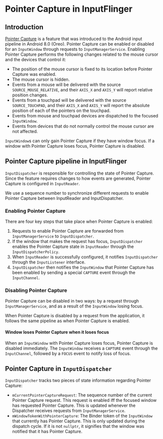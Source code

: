 # Pointer Capture in InputFlinger

## Introduction

[Pointer Capture](https://developer.android.com/training/gestures/movement#pointer-capture) is a feature that was introduced to the Android input pipeline in Android 8.0 (Oreo). Pointer Capture can be enabled or disabled for an `InputWindow` through requests to `InputManagerService`. Enabling Pointer Capture performs the following changes related to the mouse cursor and the devices that control it:

- The position of the mouse cursor is fixed to its location before Pointer Capture was enabled.
- The mouse cursor is hidden.
- Events from a mouse will be delivered with the source `SOURCE_MOUSE_RELATIVE`, and their `AXIS_X` and `AXIS_Y` will report relative position changes.
- Events from a touchpad will be delivered with the source `SOURCE_TOUCHPAD`, and their `AXIS_X` and `AXIS_Y` will report the absolute position of each of the pointers on the touchpad.
- Events from mouse and touchpad devices are dispatched to the focused `InputWindow`.
- Events from devices that do not normally control the mouse cursor are not affected.

`InputWindow`s can only gain Pointer Capture if they have window focus. If a window with Pointer Capture loses focus, Pointer Capture is disabled.

## Pointer Capture pipeline in InputFlinger

`InputDispatcher` is responsible for controlling the state of Pointer Capture. Since the feature requires changes to how events are generated, Pointer Capture is configured in `InputReader`.

We use a sequence number to synchronize different requests to enable Pointer Capture between InputReader and InputDispatcher.

### Enabling Pointer Capture

There are four key steps that take place when Pointer Capture is enabled:

1. Requests to enable Pointer Capture are forwarded from `InputManagerService` to `InputDispatcher`.
2. If the window that makes the request has focus, `InputDispatcher` enables the Pointer Capture state in `InputReader` through the `InputDispatcherPolicy`.
3. When `InputReader` is successfully configured, it notifies `InputDispatcher` through the `InputListener` interface.
4. `InputDispatcher` then notifies the `InputWindow` that Pointer Capture has been enabled by sending a special `CAPTURE` event through the `InputChannel`.

### Disabling Pointer Capture

Pointer Capture can be disabled in two ways: by a request through `InputManagerService`, and as a result of the `InputWindow` losing focus.

When Pointer Capture is disabled by a request from the application, it follows the same pipeline as when Pointer Capture is enabled.

#### Window loses Pointer Capture when it loses focus

When an `InputWindow` with Pointer Capture loses focus, Pointer Capture is disabled immediately. The `InputWindow` receives a `CAPTURE` event through the `InputChannel`, followed by a `FOCUS` event to notify loss of focus.

## Pointer Capture in `InputDispatcher`

`InputDispatcher` tracks two pieces of state information regarding Pointer Capture:

- `mCurrentPointerCaptureRequest`: The sequence number of the current Pointer Capture request. This request is enabled iff the focused window has requested Pointer Capture. This is updated whenever the Dispatcher receives requests from `InputManagerService`.
- `mWindowTokenWithPointerCapture`: The Binder token of the `InputWindow` that currently has Pointer Capture. This is only updated during the dispatch cycle. If it is not `nullptr`, it signifies that the window was notified that it has Pointer Capture.
